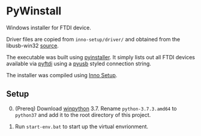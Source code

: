 # PyWinstall

Windows installer for FTDI device.

Driver files are copied from `inno-setup/driver/` and obtained from the libusb-win32 
[source](https://sourceforge.net/p/libusb-win32/wiki/Home/).

The executable was built using [pyinstaller](https://www.pyinstaller.org/). 
It simply lists out all FTDI devices available via [pyftdi](https://github.com/eblot/pyftdi) 
using a [pyusb](https://github.com/pyusb/pyusb) styled connection string.

The installer was compiled using [Inno Setup](http://www.jrsoftware.org/isinfo.php).

## Setup

0. (Prereq) Download [winpython](https://winpython.github.io/) 3.7. 
Rename `python-3.7.3.amd64` to `python37` and add it to the root directory of this project.

1. Run `start-env.bat` to start up the virtual envrionment.